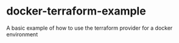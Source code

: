 # docker-terraform-example
A basic example of how to use the terraform provider for a docker environment
